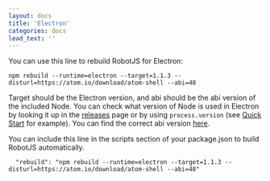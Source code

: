```yaml
---
layout: docs
title: 'Electron'
categories: docs
lead_text: ''
---
```


You can use this line to rebuild RobotJS for Electron:

```
npm rebuild --runtime=electron --target=1.1.3 --disturl=https://atom.io/download/atom-shell --abi=48
```

Target should be the Electron version, and abi should be the abi version of the included Node. You can check what version of Node is used in Electron by looking it up in the [releases](https://github.com/electron/electron/releases) page or by using `process.version` (see [Quick Start](https://github.com/electron/electron/blob/master/docs/tutorial/quick-start.md) for example). You can find the correct abi version [here](https://github.com/mapbox/node-pre-gyp/blob/master/lib/util/abi_crosswalk.json).

You can include this line in the scripts section of your package.json to build RobotJS automatically.

```
  "rebuild": "npm rebuild --runtime=electron --target=1.1.3 --disturl=https://atom.io/download/atom-shell --abi=48"
```
